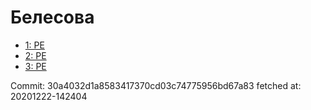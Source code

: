 # Белесова
- [1: PE](1.md)
- [2: PE](2.md)
- [3: PE](3.md)

Commit: 30a4032d1a8583417370cd03c74775956bd67a83
 fetched at: 20201222-142404
